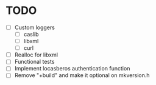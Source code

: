 TODO
====

* [ ] Custom loggers
  * [ ] caslib
  * [ ] libxml
  * [ ] curl
* [ ] Realloc for libxml
* [ ] Functional tests
* [ ] Implement locasberos authentication function
* [ ] Remove "+build" and make it optional on mkversion.h
